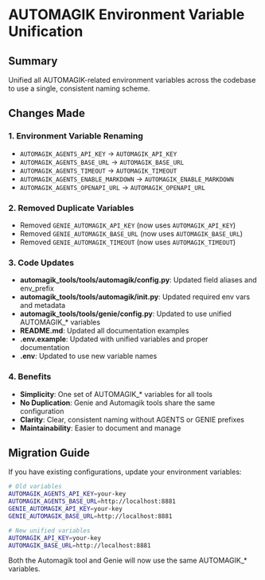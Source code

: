 # AUTOMAGIK Environment Variable Unification

## Summary
Unified all AUTOMAGIK-related environment variables across the codebase to use a single, consistent naming scheme.

## Changes Made

### 1. Environment Variable Renaming
- `AUTOMAGIK_AGENTS_API_KEY` → `AUTOMAGIK_API_KEY`
- `AUTOMAGIK_AGENTS_BASE_URL` → `AUTOMAGIK_BASE_URL`
- `AUTOMAGIK_AGENTS_TIMEOUT` → `AUTOMAGIK_TIMEOUT`
- `AUTOMAGIK_AGENTS_ENABLE_MARKDOWN` → `AUTOMAGIK_ENABLE_MARKDOWN`
- `AUTOMAGIK_AGENTS_OPENAPI_URL` → `AUTOMAGIK_OPENAPI_URL`

### 2. Removed Duplicate Variables
- Removed `GENIE_AUTOMAGIK_API_KEY` (now uses `AUTOMAGIK_API_KEY`)
- Removed `GENIE_AUTOMAGIK_BASE_URL` (now uses `AUTOMAGIK_BASE_URL`)
- Removed `GENIE_AUTOMAGIK_TIMEOUT` (now uses `AUTOMAGIK_TIMEOUT`)

### 3. Code Updates
- **automagik_tools/tools/automagik/config.py**: Updated field aliases and env_prefix
- **automagik_tools/tools/automagik/__init__.py**: Updated required env vars and metadata
- **automagik_tools/tools/genie/config.py**: Updated to use unified AUTOMAGIK_* variables
- **README.md**: Updated all documentation examples
- **.env.example**: Updated with unified variables and proper documentation
- **.env**: Updated to use new variable names

### 4. Benefits
- **Simplicity**: One set of AUTOMAGIK_* variables for all tools
- **No Duplication**: Genie and Automagik tools share the same configuration
- **Clarity**: Clear, consistent naming without AGENTS or GENIE prefixes
- **Maintainability**: Easier to document and manage

## Migration Guide

If you have existing configurations, update your environment variables:

```bash
# Old variables
AUTOMAGIK_AGENTS_API_KEY=your-key
AUTOMAGIK_AGENTS_BASE_URL=http://localhost:8881
GENIE_AUTOMAGIK_API_KEY=your-key
GENIE_AUTOMAGIK_BASE_URL=http://localhost:8881

# New unified variables
AUTOMAGIK_API_KEY=your-key
AUTOMAGIK_BASE_URL=http://localhost:8881
```

Both the Automagik tool and Genie will now use the same AUTOMAGIK_* variables.